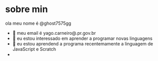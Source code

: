 # sobre min
ola meu nome é @ghost7575gg
- 👋 meu email é yago.carneiro@.pr.gov.br
- 👀 eu estou interessado em aprender a programar novas linguagens
- 🌱 eu estou aprendend  a programa recentemamente a linguagem de JavaScript e Scratch
-


